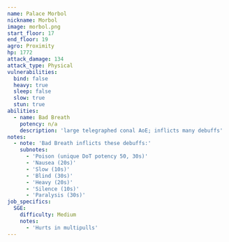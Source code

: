 ```yaml
---
name: Palace Morbol
nickname: Morbol
image: morbol.png
start_floor: 17
end_floor: 19
agro: Proximity
hp: 1772
attack_damage: 134
attack_type: Physical
vulnerabilities:
  bind: false
  heavy: true
  sleep: false
  slow: true
  stun: true
abilities:
  - name: Bad Breath
    potency: n/a
    description: 'large telegraphed conal AoE; inflicts many debuffs'
notes:
  - note: 'Bad Breath inflicts these debuffs:'
    subnotes:
      - 'Poison (unique DoT potency 50, 30s)'
      - 'Nausea (20s)'
      - 'Slow (10s)'
      - 'Blind (30s)'
      - 'Heavy (20s)'
      - 'Silence (10s)'
      - 'Paralysis (30s)'
job_specifics:
  SGE:
    difficulty: Medium
    notes:
      - 'Hurts in multipulls'
---
```

